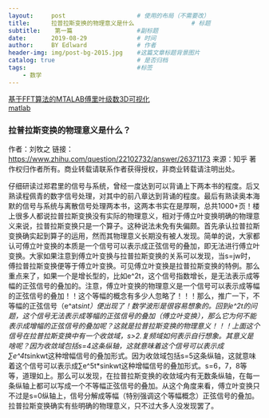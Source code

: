 ```yaml
---
layout:     post                    # 使用的布局（不需要改）
title:      拉普拉斯变换的物理意义是什么                # 标题 
subtitle:    第一篇                  #副标题
date:       2019-08-29              # 时间
author:     BY Edlward              # 作者
header-img: img/post-bg-2015.jpg    #这篇文章标题背景图片
catalog: true                       # 是否归档
tags:                               #标签
    - 数学
---
```

[基于FFT算法的MTALAB傅里叶级数3D可视化](https://zhuanlan.zhihu.com/p/63634275)  
[matlab](https://github.com/ooooooliver/WRITE-IN-MATLAB/tree/c6735c3d823db05bdb501c614c017d1a549da370/MATLAB-Statistical-Analysis-And-Application)  
### 拉普拉斯变换的物理意义是什么？
作者：刘牧之
链接：https://www.zhihu.com/question/22102732/answer/26371173
来源：知乎
著作权归作者所有。商业转载请联系作者获得授权，非商业转载请注明出处。

仔细研读过郑君里的信号与系统，曾经一度达到可以背诵上下两本书的程度。后又熟读程佩青的数字信号处理，对其中的前八章达到背诵的程度。最后有熟读奥本海默的信号与系统与离散信号处理两本书，这两本书实在是厚啊，总共1000+页！楼上很多人都说拉普拉斯变换没有实际的物理意义，相对于傅立叶变换明确的物理意义来说，拉普拉斯变换只是一个算子。这种说法未免有失偏颇。首先承认拉普拉斯变换确实起到算子的运用，然而其物理意义长期没有被人发现。简单的说，大家都认可傅立叶变换的本质是一个信号可以表示成正弦信号的叠加，即无法进行傅立叶变换。大家如果注意到傅立叶变换与拉普拉斯变换的关系可以发现，当s=jw时，傅拉普拉斯变换便等于傅立叶变换。可见傅立叶变换是拉普拉斯变换的特例。那么重点来了，如果一个是增长型的，比如e^2t，这个信号指数增长，是无法表示成等幅的正弦信号的叠加的。注意，傅立叶变换的物理意义是一个信号可以表示成等幅的正弦信号的叠加！！这个等幅的概念有多少人忽略了！！！那么，推广一下，不等幅的正弦信号（e^at*sint）便出现了！数学波形是很容易想象的。回到e^2t的问题，这个信号无法表示成等幅的正弦信号的叠加（傅立叶变换），那么它为何不能表示成增幅的正弦信号的叠加呢？这就是拉普拉斯变换的物理意义！！！上面这个信号在拉普拉斯变换中有一个收敛域，s>2.复频域如何表示自行想象。其意义是啥呢？因为收敛域包括s=4这条纵轴，这就意味着这个信号可以表示成∑e^4t*sinkwt这种增幅信号的叠加形式。因为收敛域包括s=5这条纵轴，这就意味着这个信号可以表示成∑e^5t*sinkwt这种增幅信号的叠加形式。s=6，7，8等等，道理如上。那么可以发现，在拉普拉斯变换的收敛域内有无数条纵轴，在每一条纵轴上都可以写成一个不等幅正弦信号的叠加。从这个角度来看，傅立叶变换只不过是s=0纵轴上，信号分解成等幅（特别强调这个等幅概念）正弦信号的叠加。拉普拉斯变换确实有些明确的物理意义，只不过大多人没发现罢了。
